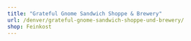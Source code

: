 ```yaml
---
title: "Grateful Gnome Sandwich Shoppe & Brewery"
url: /denver/grateful-gnome-sandwich-shoppe-und-brewery/
shop: Feinkost
---
```

